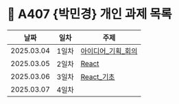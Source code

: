 # :pencil: A407 {박민경} 개인 과제 목록

|날짜|일차|주제|
|----|----|----|
|2025.03.04|1일차|[아이디어_기획_회의](./1일차_아이디어_기획_회의.md)|
|2025.03.05|2일차|[React](./2일차_React.md)|
|2025.03.06|3일차|[React_기초](./3일차_React_기초.md)|
|2025.03.07|4일차|[](./{파일명})|
